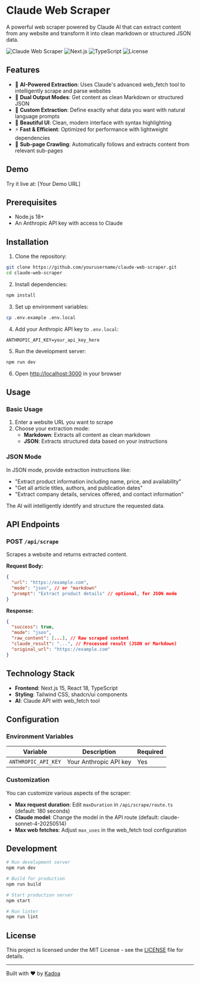 # Claude Web Scraper

A powerful web scraper powered by Claude AI that can extract content from any website and transform it into clean markdown or structured JSON data.

![Claude Web Scraper](https://img.shields.io/badge/Powered%20by-Claude%20AI-blue)
![Next.js](https://img.shields.io/badge/Next.js-15.1-black)
![TypeScript](https://img.shields.io/badge/TypeScript-5.0-blue)
![License](https://img.shields.io/badge/license-MIT-green)

## Features

- 🤖 **AI-Powered Extraction**: Uses Claude's advanced web_fetch tool to intelligently scrape and parse websites
- 📝 **Dual Output Modes**: Get content as clean Markdown or structured JSON
- 🎯 **Custom Extraction**: Define exactly what data you want with natural language prompts
- 🎨 **Beautiful UI**: Clean, modern interface with syntax highlighting
- ⚡ **Fast & Efficient**: Optimized for performance with lightweight dependencies
- 🔄 **Sub-page Crawling**: Automatically follows and extracts content from relevant sub-pages

## Demo

Try it live at: [Your Demo URL]

## Prerequisites

- Node.js 18+ 
- An Anthropic API key with access to Claude

## Installation

1. Clone the repository:
```bash
git clone https://github.com/yourusername/claude-web-scraper.git
cd claude-web-scraper
```

2. Install dependencies:
```bash
npm install
```

3. Set up environment variables:
```bash
cp .env.example .env.local
```

4. Add your Anthropic API key to `.env.local`:
```
ANTHROPIC_API_KEY=your_api_key_here
```

5. Run the development server:
```bash
npm run dev
```

6. Open [http://localhost:3000](http://localhost:3000) in your browser

## Usage

### Basic Usage

1. Enter a website URL you want to scrape
2. Choose your extraction mode:
   - **Markdown**: Extracts all content as clean markdown
   - **JSON**: Extracts structured data based on your instructions

### JSON Mode

In JSON mode, provide extraction instructions like:
- "Extract product information including name, price, and availability"
- "Get all article titles, authors, and publication dates"
- "Extract company details, services offered, and contact information"

The AI will intelligently identify and structure the requested data.

## API Endpoints

### POST `/api/scrape`

Scrapes a website and returns extracted content.

**Request Body:**
```json
{
  "url": "https://example.com",
  "mode": "json", // or "markdown"
  "prompt": "Extract product details" // optional, for JSON mode
}
```

**Response:**
```json
{
  "success": true,
  "mode": "json",
  "raw_content": [...], // Raw scraped content
  "claude_result": "...", // Processed result (JSON or Markdown)
  "original_url": "https://example.com"
}
```

## Technology Stack

- **Frontend**: Next.js 15, React 18, TypeScript
- **Styling**: Tailwind CSS, shadcn/ui components
- **AI**: Claude API with web_fetch tool

## Configuration

### Environment Variables

| Variable | Description | Required |
|----------|-------------|----------|
| `ANTHROPIC_API_KEY` | Your Anthropic API key | Yes |

### Customization

You can customize various aspects of the scraper:

- **Max request duration**: Edit `maxDuration` in `/api/scrape/route.ts` (default: 180 seconds)
- **Claude model**: Change the model in the API route (default: claude-sonnet-4-20250514)
- **Max web fetches**: Adjust `max_uses` in the web_fetch tool configuration

## Development

```bash
# Run development server
npm run dev

# Build for production
npm run build

# Start production server
npm start

# Run linter
npm run lint
```

## License

This project is licensed under the MIT License - see the [LICENSE](LICENSE) file for details.

---

Built with ❤️ by [Kadoa](https://kadoa.com)